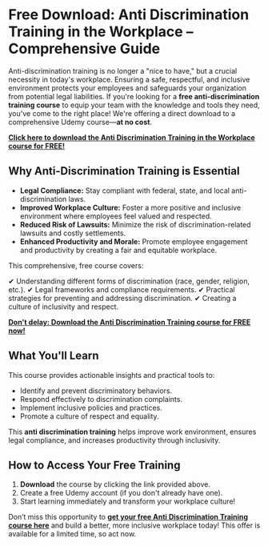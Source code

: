# Free Download: Anti Discrimination Training in the Workplace – Comprehensive Guide

Anti-discrimination training is no longer a "nice to have," but a crucial necessity in today's workplace. Ensuring a safe, respectful, and inclusive environment protects your employees and safeguards your organization from potential legal liabilities. If you're looking for a **free anti-discrimination training course** to equip your team with the knowledge and tools they need, you've come to the right place! We're offering a direct download to a comprehensive Udemy course—**at no cost**.

[**Click here to download the Anti Discrimination Training in the Workplace course for FREE!**](https://udemywork.com/anti-discrimination-training-in-the-workplace)

## Why Anti-Discrimination Training is Essential

*   **Legal Compliance:** Stay compliant with federal, state, and local anti-discrimination laws.
*   **Improved Workplace Culture:** Foster a more positive and inclusive environment where employees feel valued and respected.
*   **Reduced Risk of Lawsuits:** Minimize the risk of discrimination-related lawsuits and costly settlements.
*   **Enhanced Productivity and Morale:** Promote employee engagement and productivity by creating a fair and equitable workplace.

This comprehensive, free course covers:

✔ Understanding different forms of discrimination (race, gender, religion, etc.).
✔ Legal frameworks and compliance requirements.
✔ Practical strategies for preventing and addressing discrimination.
✔ Creating a culture of inclusivity and respect.

[**Don't delay: Download the Anti Discrimination Training course for FREE now!**](https://udemywork.com/anti-discrimination-training-in-the-workplace)

## What You'll Learn

This course provides actionable insights and practical tools to:

*   Identify and prevent discriminatory behaviors.
*   Respond effectively to discrimination complaints.
*   Implement inclusive policies and practices.
*   Promote a culture of respect and equality.

This **anti discrimination training** helps improve work environment, ensures legal compliance, and increases productivity through inclusivity.

## How to Access Your Free Training

1.  **Download** the course by clicking the link provided above.
2.  Create a free Udemy account (if you don't already have one).
3.  Start learning immediately and transform your workplace culture!

Don’t miss this opportunity to **[get your free Anti Discrimination Training course here](https://udemywork.com/anti-discrimination-training-in-the-workplace)** and build a better, more inclusive workplace today! This offer is available for a limited time, so act now.
